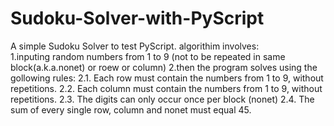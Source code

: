 # Sudoku-Solver-with-PyScript

A simple Sudoku Solver to test PyScript.
algorithim involves:  
1.inputing random numbers from 1 to 9 (not to be repeated in same block(a.k.a.nonet) or roew or column)
2.then the program solves using the gollowing rules:
2.1. Each row must contain the numbers from 1 to 9, without repetitions.
2.2. Each column must contain the numbers from 1 to 9, without repetitions.
2.3. The digits can only occur once per block (nonet)
2.4. The sum of every single row, column and nonet must equal 45.
